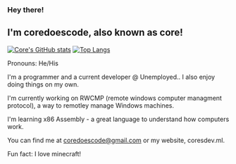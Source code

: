 ### Hey there!
## I'm coredoescode, also known as core!

[![Core's GitHub stats](https://github-readme-stats.vercel.app/api?username=coredoescode&theme=dark)](https://github.com/anuraghazra/github-readme-stats)
[![Top Langs](https://github-readme-stats.vercel.app/api/top-langs/?username=coredoescode&theme=dark&layout=compact)](https://github.com/anuraghazra/github-readme-stats)

Pronouns: He/His

I'm a programmer and a current developer @ Unemployed..
I also enjoy doing things on my own.

I'm currently working on RWCMP (remote windows computer managment protocol), a way to remotley manage Windows machines.

I'm learning x86 Assembly - a great language to understand how computers work.

You can find me at coredoescode@gmail.com or my website, coresdev.ml.

Fun fact: I love minecraft!

<!--
**coredoescode/coredoescode** is a ✨ _special_ ✨ repository because its `README.md` (this file) appears on your GitHub profile.

Here are some ideas to get you started:

- 🔭 I’m currently working on ...
- 🌱 I’m currently learning ...
- 👯 I’m looking to collaborate on ...
- 🤔 I’m looking for help with ...
- 💬 Ask me about ...
- 📫 How to reach me: ...
- 😄 Pronouns: ...
- ⚡ Fun fact: ...
-->
